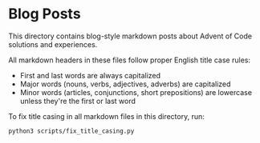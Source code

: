 # Blog Posts

This directory contains blog-style markdown posts about Advent of Code solutions and experiences.

All markdown headers in these files follow proper English title case rules:
- First and last words are always capitalized
- Major words (nouns, verbs, adjectives, adverbs) are capitalized
- Minor words (articles, conjunctions, short prepositions) are lowercase unless they're the first or last word

To fix title casing in all markdown files in this directory, run:

```bash
python3 scripts/fix_title_casing.py
```
